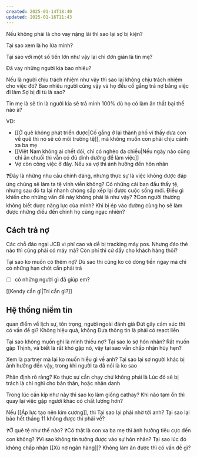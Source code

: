 ```yaml
---
created: 2025-01-14T18:40
updated: 2025-01-16T11:43
---
```

Nếu không phải là cho vay nặng lãi thì sao lại sợ bị kiện? 

Tại sao xem là họ lừa mình?

Tại sao với một số tiền lớn như vậy lại chỉ đơn giản là tin mẹ?

Đã vay những người kia bao nhiêu? 

Nếu là người chịu trách nhiệm như vậy thì sao lại không chịu trách nhiệm cho việc đó?
Bao nhiêu người cũng vậy và họ đều cố gắng trả nợ bằng việc đi làm 
Sợ bị đi tù là sao?

Tin mẹ là sẽ tin là người kia sẽ trả mình 100% dù họ có làm ăn thất bại thế nào à?

VD:
- [[Ở quê không phát triển được|Cố gắng ở lại thành phố vì thấy đưa con về quê thì nó sẽ có môi trường tệ]], mà không muốn con phải chịu cảnh xa ba mẹ
- [[Việt Nam không ai chết đói, chỉ có nghèo đa chiều|Nếu ngày nào cũng chỉ ăn chuối thì vẫn có đủ dinh dưỡng để làm việc]]
- Vợ còn công việc ở đây. Nếu xa vợ thì ảnh hưởng đến hôn nhân

❓Đây là những nhu cầu chính đáng, nhưng thực sự là việc không được đáp ứng chúng sẽ làm ta tệ vĩnh viễn không? Có những cái ban đầu thấy tệ, nhưng sau đó ta lại nhanh chóng sắp xếp lại được cuộc sống mới. Điều gì khiến cho những vấn đề này không phải là như vậy?
❓Con người thường không biết được năng lực của mình? Khi bị ép vào đường cùng họ sẽ làm được những điều đến chính họ cũng ngạc nhiên?



## Cách trả nợ
Các chỗ đáo ngại JCB vì phí cao và dễ bị tracking máy pos. Nhưng đáo thẻ nào thì cũng phải có máy mà? Còn phí thì cứ đẩy cho khách hàng thôi? 

Tại sao ko muốn có thêm nợ? Dù sao thì cũng ko có dòng tiền ngay mà chỉ có những hạn chót cần phải trả

- [ ] có những người gì đã giúp em? 
  
[[Kendy cần gì|Trí cần gì?]]

## Hệ thống niềm tin
quan điểm về lịch sự, tôn trọng, người ngoài đánh giá
Đứt gãy cảm xúc thì có vấn đề gì? Không hiệu quả, không
Đưa thông tin là phải có react liền

Tại sao không muốn ghi là mình thiếu nợ? 
Tại sao lo sợ hôn nhân? 
Rất muốn gặp Thịnh, và biết là rất khó gặp nó, vậy tại sao vẫn chấp nhận hủy hẹn? 

Xem là partner mà lại ko muốn hiểu gì về anh? 
Tại sao lại sợ người khác bị ảnh hưởng đến vậy, trong khi người ta đã nói là ko sao

Phân định rõ ràng? Ko thực sự cần chạy chứ không phải là 
Lúc đó sẽ bị trách là chỉ nghĩ cho bản thân, hoặc nhân danh

Trong lúc cần kíp như này thì sao ko làm giống cathay? Khi nào tạm ổn thì quay lại việc gặp người khác có chất lượng hơn? 

Nếu [[Áp lực tạo nên kim cương]], thì Tại sao lại phải nhờ tới anh? 
Tại sao lại bảo hết tháng 11 không được thì phải về? 



❓Ở quê tệ như thế nào?
❓Có thật là con xa ba mẹ thì ảnh hưởng tiêu cực đến con không? 
❓Vì sao không tin tưởng được vào sự hôn nhân? 
Tại sao lúc đó không chấp nhận [[Xù nợ ngân hàng]]? Không làm ăn được thì có vấn đề gì? 
